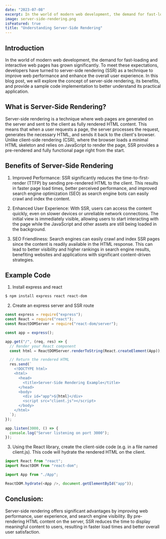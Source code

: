```yaml
---
date: "2023-07-08"
excerpt: In the world of modern web development, the demand for fast-loading and interactive web pages has grown significantly. How do developers meet these expections?
image: server-side-rendering.png
isFeatured: true
title: "Understanding Server-Side Rendering"
---
```


## Introduction

In the world of modern web development, the demand for fast-loading and interactive web pages has grown significantly. To meet these expectations, developers have turned to server-side rendering (SSR) as a technique to improve web performance and enhance the overall user experience. In this blog post, we will explore the concept of server-side rendering, its benefits, and provide a sample code implementation to better understand its practical application.

## What is Server-Side Rendering?

Server-side rendering is a technique where web pages are generated on the server and sent to the client as fully rendered HTML content. This means that when a user requests a page, the server processes the request, generates the necessary HTML, and sends it back to the client's browser. Unlike client-side rendering (CSR), where the browser loads a minimal HTML skeleton and relies on JavaScript to render the page, SSR provides a pre-rendered and fully functional page right from the start.

## Benefits of Server-Side Rendering

1. Improved Performance: SSR significantly reduces the time-to-first-render (TTFP) by sending pre-rendered HTML to the client. This results in faster page load times, better perceived performance, and improved search engine optimization (SEO) as search engine bots can easily crawl and index the content.

2. Enhanced User Experience: With SSR, users can access the content quickly, even on slower devices or unreliable network connections. The initial view is immediately visible, allowing users to start interacting with the page while the JavaScript and other assets are still being loaded in the background.

3. SEO Friendliness: Search engines can easily crawl and index SSR pages since the content is readily available in the HTML response. This can lead to better visibility and higher rankings in search engine results, benefiting websites and applications with significant content-driven strategies.

## Example Code

1. Install express and react

```bash
$ npm install express react react-dom
```

2. Create an express server and SSR route

```js
const express = require("express");
const React = require("react");
const ReactDOMServer = require("react-dom/server");

const app = express();

app.get("/", (req, res) => {
  // Render your React component
  const html = ReactDOMServer.renderToString(React.createElement(App));

  // Return the rendered HTML
  res.send(`
    <!DOCTYPE html>
    <html>
      <head>
        <title>Server-Side Rendering Example</title>
      </head>
      <body>
        <div id="app">${html}</div>
        <script src="client.js"></script>
      </body>
    </html>
  `);
});

app.listen(3000, () => {
  console.log("Server listening on port 3000");
});
```

3. Using the React library, create the client-side code (e.g. in a file named client.js). This code will hydrate the rendered HTML on the client.

```js
import React from "react";
import ReactDOM from "react-dom";

import App from "./App";

ReactDOM.hydrate(<App />, document.getElementById("app"));
```

## Conclusion:

Server-side rendering offers significant advantages by improving web performance, user experience, and search engine visibility. By pre-rendering HTML content on the server, SSR reduces the time to display meaningful content to users, resulting in faster load times and better overall user satisfaction.
